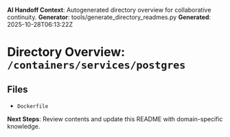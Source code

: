 <!-- AI-Handoff:START -->
**AI Handoff Context**: Autogenerated directory overview for collaborative continuity.
**Generator**: tools/generate_directory_readmes.py
**Generated**: 2025-10-28T06:13:22Z
<!-- AI-Handoff:END -->

# Directory Overview: `/containers/services/postgres`

## Files
- `Dockerfile`

<!-- AI-Handoff:FOOTER-START -->
**Next Steps**: Review contents and update this README with domain-specific knowledge.
<!-- AI-Handoff:FOOTER-END -->
